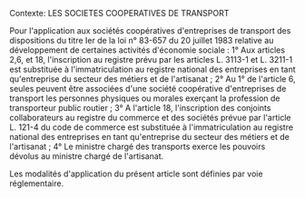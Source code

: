 Contexte: LES SOCIETES COOPERATIVES DE TRANSPORT

Pour l'application aux sociétés coopératives d'entreprises de transport des dispositions du titre Ier de la loi n° 83-657 du 20 juillet 1983 relative au développement de certaines activités d'économie sociale : 1° Aux articles 2,6, et 18, l'inscription au registre prévu par les articles L. 3113-1 et L. 3211-1 est substituée à l'immatriculation au registre national des entreprises en tant qu'entreprise du secteur des métiers et de l'artisanat ; 2° Au 1° de l'article 6, seules peuvent être associées d'une société coopérative d'entreprises de transport les personnes physiques ou morales exerçant la profession de transporteur public routier ; 3° A l'article 18, l'inscription des conjoints collaborateurs au registre du commerce et des sociétés prévue par l'article L. 121-4 du code de commerce est substituée à l'immatriculation au registre national des entreprises en tant qu'entreprise du secteur des métiers et de l'artisanat ; 4° Le ministre chargé des transports exerce les pouvoirs dévolus au ministre chargé de l'artisanat.

Les modalités d'application du présent article sont définies par voie réglementaire.